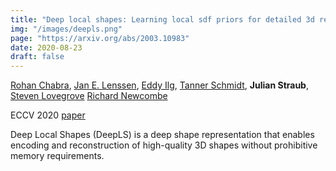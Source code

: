 ```yaml
---
title: "Deep local shapes: Learning local sdf priors for detailed 3d reconstruction"
img: "/images/deepls.png"
page: "https://arxiv.org/abs/2003.10983"
date: 2020-08-23
draft: false
---
```

[Rohan Chabra](https://scholar.google.com/citations?user=A3x7UAYAAAAJ), 
[Jan E. Lenssen](https://janericlenssen.github.io), 
[Eddy Ilg](https://www.utn.de/person/eddy-ilg), 
[Tanner Schmidt](https://tschmidt23.github.io), 
**Julian Straub**, 
[Steven Lovegrove](https://scholar.google.com/citations?user=JVum8voAAAAJ)
[Richard Newcombe](https://rapiderobot.bitbucket.io/)

ECCV 2020
[paper](https://arxiv.org/pdf/2003.10983)

Deep Local Shapes (DeepLS) is a deep shape representation that enables encoding and reconstruction of high-quality 3D shapes without prohibitive memory requirements. 
